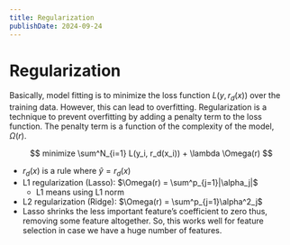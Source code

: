 ```yaml
---
title: Regularization
publishDate: 2024-09-24
---
```


# Regularization

Basically, model fitting is to minimize the loss function $L(y, r_d(x))$ over the training data. However, this can lead to overfitting. Regularization is a technique to prevent overfitting by adding a penalty term to the loss function. The penalty term is a function of the complexity of the model, $\Omega(r)$.

$$
minimize \sum^N_{i=1} L(y_i, r_d(x_i)) + \lambda \Omega(r)
$$

- $r_d(x)$ is a rule where $\hat{y} = r_d(x)$
- L1 regularization (Lasso): $\Omega(r) = \sum^p_{j=1}|\alpha_j|$
  - L1 means using L1 norm
- L2 regularization (Ridge): $\Omega(r) = \sum^p_{j=1}\alpha^2_j$
- Lasso shrinks the less important feature’s coefficient to zero thus, removing some feature altogether. So, this works well for feature selection in case we have a huge number of features.
